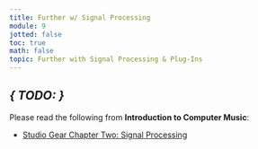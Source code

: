 ```yaml
---
title: Further w/ Signal Processing
module: 9
jotted: false
toc: true
math: false
topic: Further with Signal Processing & Plug-Ins
---
```




## **_{ TODO: }_**

Please read the following from **Introduction to Computer Music**:

- [Studio Gear Chapter Two: Signal Processing](https://cmtext.indiana.edu/studio/chapter2_effects.php)

